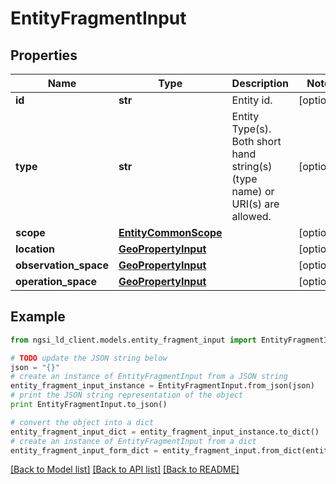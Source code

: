 # EntityFragmentInput


## Properties
Name | Type | Description | Notes
------------ | ------------- | ------------- | -------------
**id** | **str** | Entity id.  | [optional] 
**type** | **str** | Entity Type(s). Both short hand string(s) (type name) or URI(s) are allowed.  | [optional] 
**scope** | [**EntityCommonScope**](EntityCommonScope.md) |  | [optional] 
**location** | [**GeoPropertyInput**](GeoPropertyInput.md) |  | [optional] 
**observation_space** | [**GeoPropertyInput**](GeoPropertyInput.md) |  | [optional] 
**operation_space** | [**GeoPropertyInput**](GeoPropertyInput.md) |  | [optional] 

## Example

```python
from ngsi_ld_client.models.entity_fragment_input import EntityFragmentInput

# TODO update the JSON string below
json = "{}"
# create an instance of EntityFragmentInput from a JSON string
entity_fragment_input_instance = EntityFragmentInput.from_json(json)
# print the JSON string representation of the object
print EntityFragmentInput.to_json()

# convert the object into a dict
entity_fragment_input_dict = entity_fragment_input_instance.to_dict()
# create an instance of EntityFragmentInput from a dict
entity_fragment_input_form_dict = entity_fragment_input.from_dict(entity_fragment_input_dict)
```
[[Back to Model list]](../README.md#documentation-for-models) [[Back to API list]](../README.md#documentation-for-api-endpoints) [[Back to README]](../README.md)


